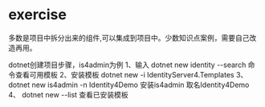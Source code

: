 # exercise
多数是项目中拆分出来的组件,可以集成到项目中。少数知识点案例，需要自己改造再用。

dotnet创建项目步骤，is4admin为例
1、输入 dotnet new identity --search 命令查看可用模板
2、安装模板 dotnet new -i IdentityServer4.Templates
3、 dotnet new  is4admin -n Identity4Demo         安装is4admin 取名Identity4Demo
4、 dotnet new --list 查看已安装模板
